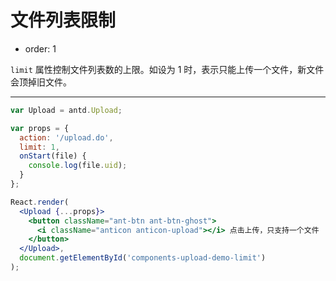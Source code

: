 # 文件列表限制

- order: 1

`limit` 属性控制文件列表数的上限。如设为 1 时，表示只能上传一个文件，新文件会顶掉旧文件。

---

````jsx
var Upload = antd.Upload;

var props = {
  action: '/upload.do',
  limit: 1,
  onStart(file) {
    console.log(file.uid);
  }
};

React.render(
  <Upload {...props}>
    <button className="ant-btn ant-btn-ghost">
      <i className="anticon anticon-upload"></i> 点击上传，只支持一个文件
    </button>
  </Upload>,
  document.getElementById('components-upload-demo-limit')
);
````

